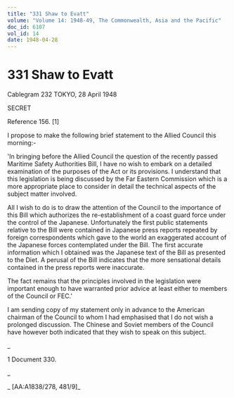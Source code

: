```yaml
---
title: "331 Shaw to Evatt"
volume: "Volume 14: 1948-49, The Commonwealth, Asia and the Pacific"
doc_id: 6107
vol_id: 14
date: 1948-04-28
---
```


# 331 Shaw to Evatt

Cablegram 232 TOKYO, 28 April 1948

SECRET

Reference 156. [1]

I propose to make the following brief statement to the Allied Council this morning:-

'In bringing before the Allied Council the question of the recently passed Maritime Safety Authorities Bill, I have no wish to embark on a detailed examination of the purposes of the Act or its provisions. I understand that this legislation is being discussed by the Far Eastern Commission which is a more appropriate place to consider in detail the technical aspects of the subject matter involved.

All I wish to do is to draw the attention of the Council to the importance of this Bill which authorizes the re-establishment of a coast guard force under the control of the Japanese. Unfortunately the first public statements relative to the Bill were contained in Japanese press reports repeated by foreign correspondents which gave to the world an exaggerated account of the Japanese forces contemplated under the Bill. The first accurate information which I obtained was the Japanese text of the Bill as presented to the Diet. A perusal of the Bill indicates that the more sensational details contained in the press reports were inaccurate.

The fact remains that the principles involved in the legislation were important enough to have warranted prior advice at least either to members of the Council or FEC.'

I am sending copy of my statement only in advance to the American chairman of the Council to whom I had emphasised that I do not wish a prolonged discussion. The Chinese and Soviet members of the Council have however both indicated that they wish to speak on this subject.

_

1 Document 330.

_

_ [AA:A1838/278, 481/9]_
